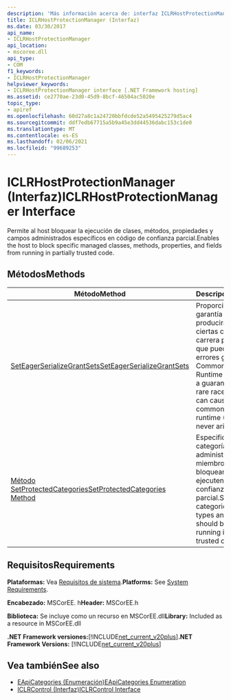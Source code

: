 ```yaml
---
description: 'Más información acerca de: interfaz ICLRHostProtectionManager'
title: ICLRHostProtectionManager (Interfaz)
ms.date: 03/30/2017
api_name:
- ICLRHostProtectionManager
api_location:
- mscoree.dll
api_type:
- COM
f1_keywords:
- ICLRHostProtectionManager
helpviewer_keywords:
- ICLRHostProtectionManager interface [.NET Framework hosting]
ms.assetid: ce2770ae-23d0-45d9-8bcf-46504ac5020e
topic_type:
- apiref
ms.openlocfilehash: 60d27a8c1a24720bbfdcde52a5495425279d5ac4
ms.sourcegitcommit: ddf7edb67715a5b9a45e3dd44536dabc153c1de0
ms.translationtype: MT
ms.contentlocale: es-ES
ms.lasthandoff: 02/06/2021
ms.locfileid: "99689253"
---
```

# <a name="iclrhostprotectionmanager-interface"></a><span data-ttu-id="04ff1-103">ICLRHostProtectionManager (Interfaz)</span><span class="sxs-lookup"><span data-stu-id="04ff1-103">ICLRHostProtectionManager Interface</span></span>

<span data-ttu-id="04ff1-104">Permite al host bloquear la ejecución de clases, métodos, propiedades y campos administrados específicos en código de confianza parcial.</span><span class="sxs-lookup"><span data-stu-id="04ff1-104">Enables the host to block specific managed classes, methods, properties, and fields from running in partially trusted code.</span></span>  
  
## <a name="methods"></a><span data-ttu-id="04ff1-105">Métodos</span><span class="sxs-lookup"><span data-stu-id="04ff1-105">Methods</span></span>  
  
|<span data-ttu-id="04ff1-106">Método</span><span class="sxs-lookup"><span data-stu-id="04ff1-106">Method</span></span>|<span data-ttu-id="04ff1-107">Descripción</span><span class="sxs-lookup"><span data-stu-id="04ff1-107">Description</span></span>|  
|------------|-----------------|  
|[<span data-ttu-id="04ff1-108">SetEagerSerializeGrantSets</span><span class="sxs-lookup"><span data-stu-id="04ff1-108">SetEagerSerializeGrantSets</span></span>](iclrhostprotectionmanager-seteagerserializegrantsets-method.md)|<span data-ttu-id="04ff1-109">Proporciona una garantía de que no se producirán nunca ciertas condiciones de carrera poco frecuentes que pueden provocar errores graves de Common Language Runtime (CLR).</span><span class="sxs-lookup"><span data-stu-id="04ff1-109">Provides a guarantee that certain rare race conditions that can cause fatal common language runtime (CLR) errors will never arise.</span></span>|  
|[<span data-ttu-id="04ff1-110">Método SetProtectedCategories</span><span class="sxs-lookup"><span data-stu-id="04ff1-110">SetProtectedCategories Method</span></span>](iclrhostprotectionmanager-setprotectedcategories-method.md)|<span data-ttu-id="04ff1-111">Especifica las categorías de tipos administrados y miembros que se deben bloquear para que no se ejecuten en código de confianza parcial.</span><span class="sxs-lookup"><span data-stu-id="04ff1-111">Specifies the categories of managed types and members that should be blocked from running in partially trusted code.</span></span>|  
  
## <a name="requirements"></a><span data-ttu-id="04ff1-112">Requisitos</span><span class="sxs-lookup"><span data-stu-id="04ff1-112">Requirements</span></span>  

 <span data-ttu-id="04ff1-113">**Plataformas:** Vea [Requisitos de sistema](../../get-started/system-requirements.md).</span><span class="sxs-lookup"><span data-stu-id="04ff1-113">**Platforms:** See [System Requirements](../../get-started/system-requirements.md).</span></span>  
  
 <span data-ttu-id="04ff1-114">**Encabezado:** MSCorEE. h</span><span class="sxs-lookup"><span data-stu-id="04ff1-114">**Header:** MSCorEE.h</span></span>  
  
 <span data-ttu-id="04ff1-115">**Biblioteca:** Se incluye como un recurso en MSCorEE.dll</span><span class="sxs-lookup"><span data-stu-id="04ff1-115">**Library:** Included as a resource in MSCorEE.dll</span></span>  
  
 <span data-ttu-id="04ff1-116">**.NET Framework versiones:**[!INCLUDE[net_current_v20plus](../../../../includes/net-current-v20plus-md.md)]</span><span class="sxs-lookup"><span data-stu-id="04ff1-116">**.NET Framework Versions:** [!INCLUDE[net_current_v20plus](../../../../includes/net-current-v20plus-md.md)]</span></span>  
  
## <a name="see-also"></a><span data-ttu-id="04ff1-117">Vea también</span><span class="sxs-lookup"><span data-stu-id="04ff1-117">See also</span></span>

- [<span data-ttu-id="04ff1-118">EApiCategories (Enumeración)</span><span class="sxs-lookup"><span data-stu-id="04ff1-118">EApiCategories Enumeration</span></span>](eapicategories-enumeration.md)
- [<span data-ttu-id="04ff1-119">ICLRControl (Interfaz)</span><span class="sxs-lookup"><span data-stu-id="04ff1-119">ICLRControl Interface</span></span>](iclrcontrol-interface.md)
